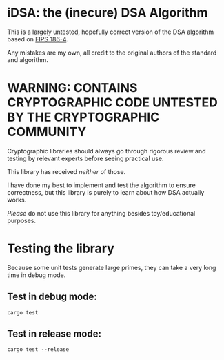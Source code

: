 # iDSA: the (inecure) DSA Algorithm

This is a largely untested, hopefully correct version of the DSA algorithm based on [FIPS 186-4](https://nvlpubs.nist.gov/nistpubs/fips/nist.fips.186-4.pdf).

Any mistakes are my own, all credit to the original authors of the standard and algorithm.

# WARNING: CONTAINS CRYPTOGRAPHIC CODE UNTESTED BY THE CRYPTOGRAPHIC COMMUNITY

Cryptographic libraries should always go through rigorous review and testing by relevant experts before seeing practical use.

This library has received *neither* of those.

I have done my best to implement and test the algorithm to ensure correctness, but this library is purely to learn about how DSA actually works.

*Please* do not use this library for anything besides toy/educational purposes.

# Testing the library

Because some unit tests generate large primes, they can take a very long time in debug mode.

## Test in debug mode:

```
cargo test
```

## Test in release mode:

```
cargo test --release
```
